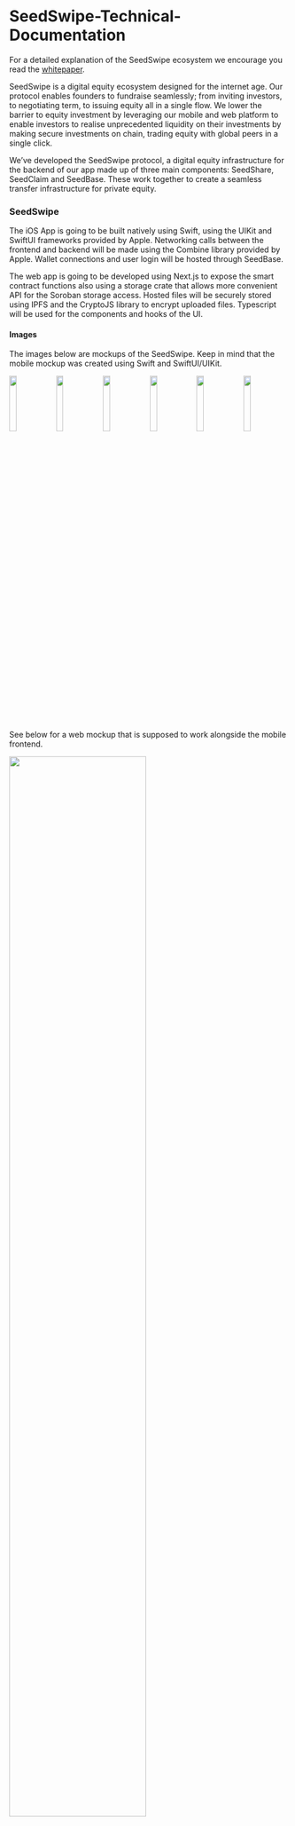 # SeedSwipe-Technical-Documentation
For a detailed explanation of the SeedSwipe ecosystem we encourage you read the [whitepaper](https://drive.google.com/file/d/1-k_sakdcim4RfepOlIrGy83Ecxbldt8x/view?usp=sharing).

SeedSwipe is a digital equity ecosystem designed for the internet age. Our protocol enables founders to fundraise seamlessly; from inviting investors, to negotiating term, to issuing equity all in a single flow. We lower the barrier to equity investment by leveraging our mobile and web platform to enable investors to realise unprecedented liquidity on their investments by making secure investments on chain, trading equity with global peers in a single click.

We’ve developed the SeedSwipe protocol, a digital equity infrastructure for the backend of our app made up of three main components: SeedShare, SeedClaim and SeedBase. These work together to create a seamless transfer infrastructure for private equity. 


### SeedSwipe
The iOS App is going to be built natively using Swift, using the UIKit and SwiftUI frameworks provided by Apple. Networking calls between the frontend and backend will be made using the Combine library provided by Apple. Wallet connections and user login will be hosted through SeedBase.

The web app is going to be developed using Next.js to expose the smart contract functions also using a storage crate that allows more convenient API for the Soroban storage access. Hosted files will be securely stored using IPFS and the CryptoJS library to encrypt uploaded files. Typescript will be used  for the components and hooks of the UI.

#### Images
The images below are mockups of the SeedSwipe. Keep in mind that the mobile mockup was created using Swift and SwiftUI/UIKit.

<img src=https://github.com/Seedswipe-Labs/SeedSwipe-iOS/assets/80065244/d3727543-dc15-49c2-8aad-b97787d99a62 width=16% height=16% >
<img src=https://github.com/Seedswipe-Labs/SeedSwipe-iOS/assets/80065244/3d419bd8-ef55-41d7-8c55-5f4a6e3aab5e width=16% height=16% >
<img src=https://github.com/Seedswipe-Labs/SeedSwipe-iOS/assets/80065244/8030c686-e11f-4a60-b9f9-1797c1d59d62 width=16% height=16% >
<img src=https://github.com/Seedswipe-Labs/SeedSwipe-iOS/assets/80065244/b71ad8f3-a50b-40b1-ad78-80d0208f2e40 width=16% height=16% >
<img src=https://github.com/Seedswipe-Labs/SeedSwipe-iOS/assets/80065244/8faedc92-3033-4892-b018-f43309069d0d width=16% height=16% >
<img src=https://github.com/Seedswipe-Labs/SeedSwipe-iOS/assets/80065244/7708b65b-90cf-4c36-b138-34db8fc8cbb0 width=16% height=16% >

See below for a web mockup that is supposed to work alongside the mobile frontend.

<img src=https://github.com/Seedswipe-Labs/SeedSwipe-Technical-Documentation/assets/80065244/7c059f78-9fde-4444-b145-6a745badf917 width=70% height=70% >



### SeedShare
SeedShare is a toolkit using Soroban smart contracts for asset tokenisation, allowing entrepreneurs to create and manage tokenised equity, automate compliance and raise venture funding. For investors, SeedShare provides a platform to realise unprecedented liquidity on assets that would have previously been immobile, enabling equity Shares to be traded like any other crypto asset.

For our working [PoC](https://github.com/Seedswipe-Labs/SeedShare-PoC) of SeedShare, we developed a working prototype using Solidity Smart Contracts, but for the final release, we will be developing using Soroban as mentioned in the whitepaper because Soroban offers enhanced performance and scalability, crucial for handling the high volume of transactions in equity trading. The lower operational costs, due to minimal transaction fees, make it economically viable for both founders and investors. Additionally, Soroban's focus on security and Stellar's compliance features ensure that our platform operates within the necessary regulatory frameworks, offering peace of mind to our users.

#### SeedShare.rs
SeedShare is an ERC1155 Based tokenised equity contract. It provides all the functions traditionally associated with an ERC1155 token contract, plus additional issuer controls designed (and legally required in some jurisdictions) to support for equity Shares. These features include forced transfers and Share recovery in the event that a Shareholder has lost access to their wallet.

#### SeedCoreCompliance.rs
SeedCoreCompliance works in tandem with SeedShare and the SeedBaseClaimRegistry, recording which attributes a prospective Shareholder must have in order to receive Shares. These attributes are known as claims. Unless a user is whitelisted, when a Share transfer is initiated the SeedCoreCompliance contract iterates through the necessary claims, comparing them against the claims held by the prospective Shareholder in the SeedBaseClaimRegistry.

#### SeedCoreRegistry.rs
SeedCoreRegistry keeps an on-chain record of the Shareholders of its corresponding SeedShare contract. It then uses this record to enforce limit-Based compliance checks, such as ensuring that a Share transfer does not result in too many Shareholders, fractional Shareholdings or that a Shareholder has not been frozen by the owner-operator.

#### Advanced Issuer Controls
SeedShare includes several advanced issuer controls designed to facilitate effective and secure equity tokenization, including:
- pause/unpause
- recover
- unfreezePartialShares/freezePartialShares
- batchFreezePartialShares/batchUnfreezePartialShares
- setAddressFrozen
- batchSetAddressFrozen

#### MetaData
SeedSwipe introduces a metadata model designed to make the essential terms of an agreement easily accessible and interpretable by machines. This approach significantly improves the compatibility and functionality of third-party applications, as it extracts and organizes crucial information from the agreement. Consequently, external machine systems can index and use this information efficiently.
```
{ 
"name": "Acse Ordinary Shares", 
"symbol": "ACSE", 
"description": "Asce limited fully paid ordinary shares", 
"image": "ipfs:./QmW78TSUVA2343HCADk..../acselogo.png", 
"agreement": "ipfs:./QmWS1VAdMD353A6SDk..../agreement.md" "agreementMetadata": {
"$class": "org.seedswipe.tokenHolderAgreement.tokenHolderClause", "companyName": "ASCE LIMITED", 
"companyNumber": "123456789", 
"companyIdentity": "acse.seedswipe", 
"acceptedCountries": ["United Kingdom", "France", "Germany", "Sweden"], "signatureRequired": "True", "asset": { "$class": "org.seedswipe.assets.ordinaryShare", 
"shareFullyPaid": "True", 
"shareFractional": "False", 
"shareTransferLimit": "False", 
"shareHolderLimit": "False", 
"clauseId": "N234JKHKNM-8791-2146-AD7Y-8YRjgK24121L4K " 
}, 
"clauseId": "45KNKL43NL-8932-5434-231n-083kjn21kjn3w" 
} 
}
```


#### Encoding
In the creation and encoding of smart legal contracts, SeedSwipe establishes a secure connection between various elements. It achieves this by forming a two-way link, effectively mapping out the intended relationship between the legal contract and its smart contract counterpart, noted in the token URI. This method ensures a cryptographically secure integration, providing a safeguard that guarantees the integrity of information recorded off-chain, making it resistant to tampering.

An example of a token holders agreement, the steps are:

- The user inputs data via the application.
- This data is then used to create a structured metadata model using JSON.
- A new token is created in the SeedShare token contract with a unique identifier. 
- The metadata model is updated with the terms of the agreement to be enforced on-chain from the structured data model, referencing the token identifier.
- The compliance contract is updated with the terms of the agreement to be enforced on-chain from the structured data model, referencing the token identifier.
- The metadata is used to render the legal agreement in Markdown.
- The legal Markdown file is uploaded to IPFS.
- The metadata is updated with the legal agreement IPFS URI.
- The metadata JSON file is uploaded to IPFS.
- The SeedShare token is updated with the structured metadata model IPFS URI.


### SeedClaim
SeedClaim is the decentralized platform focused on credentialing, aiming to assist the SeedSwipe community in establishing and onboarding a list of reliable verifiers for credentialing services. It enables users to create digital identities though claims, which are digitally signed statements confirming specific attributes of an account. These identities play a crucial role in compliance procedures that depend on credentials. 


### SeedBase
SeedBase is a secure and user-friendly smart contract account designed to be light and efficient. It simplifies the user experience by eliminating the need for private key management while keeping the system fully decentralized. High-risk actions are protected with easy-to-use multi-factor authentication, requiring either multiple devices or team members to give their approval.

#### SeedBase.rs
At the heart of SeedBase is a smart contract wallet, working as a proxy account contract that lets users carry out transactions. This account is linked to a key-value store, holding numerous keys any of which can initiate a transaction.

- Multisignature: To go ahead with a transaction, the account needs approval from at least one additional key. This multisignature requirement lowers the risk of single-point failures and adds an extra layer of security for high-risk transactions. Users have the flexibility to set the number of required approvals depending on the type of transaction.

- Subdomain Identifiers: Users expect accounts to have easy-to-remember identifiers like names, username or email addresses. Instead of a lengthy 42 character public key, SeedBase assigns accounts and objects unique subdomain identifiers, creating a user-friendly and clear way for interactions.

- Local Keys: To balance ease of access and security while ensuring users maintain direct control of their assets, SeedSwipe employs numerous disposable, context-specific key pairs. These function as standard externally owned account (EOA) wallets but are used solely to sign transactions locally, meaning they never hold any funds. Funds are kept in the user's main identity account. When accessing their identity account from a new user, create a new key pair stored locally on that device. They then request permission to add this new key to their account, which existing keys must approve. Once approved, the new key is added to the account. 


